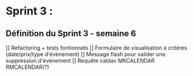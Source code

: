 # Sprint 3 :


## Définition du Sprint 3 - semaine 6

[] Refactoring + tests fontionnels
[] Formulaire de visualisation à critères (date/prix/type d'évènement)
[] Message flash pour valider une suppression d'évènement
[] Requête caldav MKCALENDAR RMCALENDAR(?)

